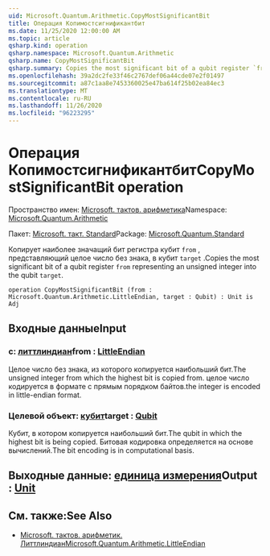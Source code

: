 ```yaml
---
uid: Microsoft.Quantum.Arithmetic.CopyMostSignificantBit
title: Операция Копимостсигнификантбит
ms.date: 11/25/2020 12:00:00 AM
ms.topic: article
qsharp.kind: operation
qsharp.namespace: Microsoft.Quantum.Arithmetic
qsharp.name: CopyMostSignificantBit
qsharp.summary: Copies the most significant bit of a qubit register `from` representing an unsigned integer into the qubit `target`.
ms.openlocfilehash: 39a2dc2fe33f46c2767def06a44cde07e2f01497
ms.sourcegitcommit: a87c1aa8e7453360025e47ba614f25b02ea84ec3
ms.translationtype: MT
ms.contentlocale: ru-RU
ms.lasthandoff: 11/26/2020
ms.locfileid: "96223295"
---
```

# <a name="copymostsignificantbit-operation"></a><span data-ttu-id="04494-102">Операция Копимостсигнификантбит</span><span class="sxs-lookup"><span data-stu-id="04494-102">CopyMostSignificantBit operation</span></span>

<span data-ttu-id="04494-103">Пространство имен: [Microsoft. тактов. арифметика](xref:Microsoft.Quantum.Arithmetic)</span><span class="sxs-lookup"><span data-stu-id="04494-103">Namespace: [Microsoft.Quantum.Arithmetic](xref:Microsoft.Quantum.Arithmetic)</span></span>

<span data-ttu-id="04494-104">Пакет: [Microsoft. такт. Standard](https://nuget.org/packages/Microsoft.Quantum.Standard)</span><span class="sxs-lookup"><span data-stu-id="04494-104">Package: [Microsoft.Quantum.Standard](https://nuget.org/packages/Microsoft.Quantum.Standard)</span></span>


<span data-ttu-id="04494-105">Копирует наиболее значащий бит регистра кубит `from` , представляющий целое число без знака, в кубит `target` .</span><span class="sxs-lookup"><span data-stu-id="04494-105">Copies the most significant bit of a qubit register `from` representing an unsigned integer into the qubit `target`.</span></span>

```qsharp
operation CopyMostSignificantBit (from : Microsoft.Quantum.Arithmetic.LittleEndian, target : Qubit) : Unit is Adj
```


## <a name="input"></a><span data-ttu-id="04494-106">Входные данные</span><span class="sxs-lookup"><span data-stu-id="04494-106">Input</span></span>

### <a name="from--littleendian"></a><span data-ttu-id="04494-107">с: [литтлиндиан](xref:Microsoft.Quantum.Arithmetic.LittleEndian)</span><span class="sxs-lookup"><span data-stu-id="04494-107">from : [LittleEndian](xref:Microsoft.Quantum.Arithmetic.LittleEndian)</span></span>

<span data-ttu-id="04494-108">Целое число без знака, из которого копируется наибольший бит.</span><span class="sxs-lookup"><span data-stu-id="04494-108">The unsigned integer from which the highest bit is copied from.</span></span>
<span data-ttu-id="04494-109">целое число кодируется в формате с прямым порядком байтов.</span><span class="sxs-lookup"><span data-stu-id="04494-109">the integer is encoded in little-endian format.</span></span>


### <a name="target--qubit"></a><span data-ttu-id="04494-110">Целевой объект: [кубит](xref:microsoft.quantum.lang-ref.qubit)</span><span class="sxs-lookup"><span data-stu-id="04494-110">target : [Qubit](xref:microsoft.quantum.lang-ref.qubit)</span></span>

<span data-ttu-id="04494-111">Кубит, в котором копируется наибольший бит.</span><span class="sxs-lookup"><span data-stu-id="04494-111">The qubit in which the highest bit is being copied.</span></span> <span data-ttu-id="04494-112">Битовая кодировка определяется на основе вычислений.</span><span class="sxs-lookup"><span data-stu-id="04494-112">The bit encoding is in computational basis.</span></span>



## <a name="output--unit"></a><span data-ttu-id="04494-113">Выходные данные: [единица измерения](xref:microsoft.quantum.lang-ref.unit)</span><span class="sxs-lookup"><span data-stu-id="04494-113">Output : [Unit](xref:microsoft.quantum.lang-ref.unit)</span></span>



## <a name="see-also"></a><span data-ttu-id="04494-114">См. также:</span><span class="sxs-lookup"><span data-stu-id="04494-114">See Also</span></span>

- [<span data-ttu-id="04494-115">Microsoft. тактов. арифметик. Литтлиндиан</span><span class="sxs-lookup"><span data-stu-id="04494-115">Microsoft.Quantum.Arithmetic.LittleEndian</span></span>](xref:Microsoft.Quantum.Arithmetic.LittleEndian)